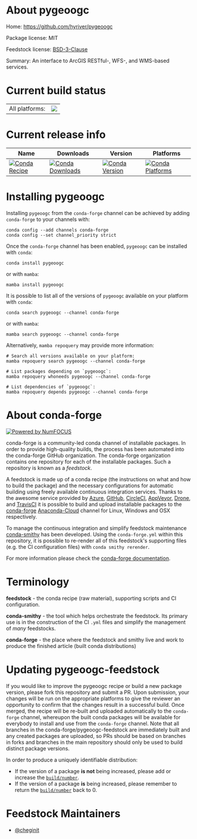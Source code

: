 About pygeoogc
==============

Home: https://github.com/hyriver/pygeoogc

Package license: MIT

Feedstock license: [BSD-3-Clause](https://github.com/conda-forge/pygeoogc-feedstock/blob/main/LICENSE.txt)

Summary: An interface to ArcGIS RESTful-, WFS-, and WMS-based services.

Current build status
====================


<table><tr><td>All platforms:</td>
    <td>
      <a href="https://dev.azure.com/conda-forge/feedstock-builds/_build/latest?definitionId=10286&branchName=main">
        <img src="https://dev.azure.com/conda-forge/feedstock-builds/_apis/build/status/pygeoogc-feedstock?branchName=main">
      </a>
    </td>
  </tr>
</table>

Current release info
====================

| Name | Downloads | Version | Platforms |
| --- | --- | --- | --- |
| [![Conda Recipe](https://img.shields.io/badge/recipe-pygeoogc-green.svg)](https://anaconda.org/conda-forge/pygeoogc) | [![Conda Downloads](https://img.shields.io/conda/dn/conda-forge/pygeoogc.svg)](https://anaconda.org/conda-forge/pygeoogc) | [![Conda Version](https://img.shields.io/conda/vn/conda-forge/pygeoogc.svg)](https://anaconda.org/conda-forge/pygeoogc) | [![Conda Platforms](https://img.shields.io/conda/pn/conda-forge/pygeoogc.svg)](https://anaconda.org/conda-forge/pygeoogc) |

Installing pygeoogc
===================

Installing `pygeoogc` from the `conda-forge` channel can be achieved by adding `conda-forge` to your channels with:

```
conda config --add channels conda-forge
conda config --set channel_priority strict
```

Once the `conda-forge` channel has been enabled, `pygeoogc` can be installed with `conda`:

```
conda install pygeoogc
```

or with `mamba`:

```
mamba install pygeoogc
```

It is possible to list all of the versions of `pygeoogc` available on your platform with `conda`:

```
conda search pygeoogc --channel conda-forge
```

or with `mamba`:

```
mamba search pygeoogc --channel conda-forge
```

Alternatively, `mamba repoquery` may provide more information:

```
# Search all versions available on your platform:
mamba repoquery search pygeoogc --channel conda-forge

# List packages depending on `pygeoogc`:
mamba repoquery whoneeds pygeoogc --channel conda-forge

# List dependencies of `pygeoogc`:
mamba repoquery depends pygeoogc --channel conda-forge
```


About conda-forge
=================

[![Powered by
NumFOCUS](https://img.shields.io/badge/powered%20by-NumFOCUS-orange.svg?style=flat&colorA=E1523D&colorB=007D8A)](https://numfocus.org)

conda-forge is a community-led conda channel of installable packages.
In order to provide high-quality builds, the process has been automated into the
conda-forge GitHub organization. The conda-forge organization contains one repository
for each of the installable packages. Such a repository is known as a *feedstock*.

A feedstock is made up of a conda recipe (the instructions on what and how to build
the package) and the necessary configurations for automatic building using freely
available continuous integration services. Thanks to the awesome service provided by
[Azure](https://azure.microsoft.com/en-us/services/devops/), [GitHub](https://github.com/),
[CircleCI](https://circleci.com/), [AppVeyor](https://www.appveyor.com/),
[Drone](https://cloud.drone.io/welcome), and [TravisCI](https://travis-ci.com/)
it is possible to build and upload installable packages to the
[conda-forge](https://anaconda.org/conda-forge) [Anaconda-Cloud](https://anaconda.org/)
channel for Linux, Windows and OSX respectively.

To manage the continuous integration and simplify feedstock maintenance
[conda-smithy](https://github.com/conda-forge/conda-smithy) has been developed.
Using the ``conda-forge.yml`` within this repository, it is possible to re-render all of
this feedstock's supporting files (e.g. the CI configuration files) with ``conda smithy rerender``.

For more information please check the [conda-forge documentation](https://conda-forge.org/docs/).

Terminology
===========

**feedstock** - the conda recipe (raw material), supporting scripts and CI configuration.

**conda-smithy** - the tool which helps orchestrate the feedstock.
                   Its primary use is in the construction of the CI ``.yml`` files
                   and simplify the management of *many* feedstocks.

**conda-forge** - the place where the feedstock and smithy live and work to
                  produce the finished article (built conda distributions)


Updating pygeoogc-feedstock
===========================

If you would like to improve the pygeoogc recipe or build a new
package version, please fork this repository and submit a PR. Upon submission,
your changes will be run on the appropriate platforms to give the reviewer an
opportunity to confirm that the changes result in a successful build. Once
merged, the recipe will be re-built and uploaded automatically to the
`conda-forge` channel, whereupon the built conda packages will be available for
everybody to install and use from the `conda-forge` channel.
Note that all branches in the conda-forge/pygeoogc-feedstock are
immediately built and any created packages are uploaded, so PRs should be based
on branches in forks and branches in the main repository should only be used to
build distinct package versions.

In order to produce a uniquely identifiable distribution:
 * If the version of a package **is not** being increased, please add or increase
   the [``build/number``](https://docs.conda.io/projects/conda-build/en/latest/resources/define-metadata.html#build-number-and-string).
 * If the version of a package **is** being increased, please remember to return
   the [``build/number``](https://docs.conda.io/projects/conda-build/en/latest/resources/define-metadata.html#build-number-and-string)
   back to 0.

Feedstock Maintainers
=====================

* [@cheginit](https://github.com/cheginit/)

